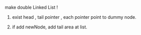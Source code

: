 make double Linked List ! 

1) exist head , tail pointer , each pointer point to dummy node.

2) if add newNode, add tail area at list.